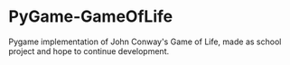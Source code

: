 # PyGame-GameOfLife
Pygame implementation of John Conway's Game of Life, made as school project and hope to continue development.
